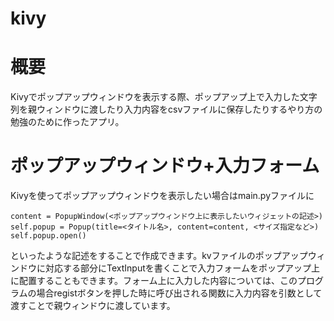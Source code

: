 # kivy

# 概要
Kivyでポップアップウィンドウを表示する際、ポップアップ上で入力した文字列を親ウィンドウに渡したり入力内容をcsvファイルに保存したりするやり方の勉強のために作ったアプリ。

# ポップアップウィンドウ+入力フォーム
Kivyを使ってポップアップウィンドウを表示したい場合はmain.pyファイルに
~~~
content = PopupWindow(<ポップアップウィンドウ上に表示したいウィジェットの記述>)
self.popup = Popup(title=<タイトル名>, content=content, <サイズ指定など>)
self.popup.open()
~~~
といったような記述をすることで作成できます。kvファイルのポップアップウィンドウに対応する部分にTextInputを書くことで入力フォームをポップアップ上に配置することもできます。フォーム上に入力した内容については、このプログラムの場合registボタンを押した時に呼び出される関数に入力内容を引数として渡すことで親ウィンドウに渡しています。

